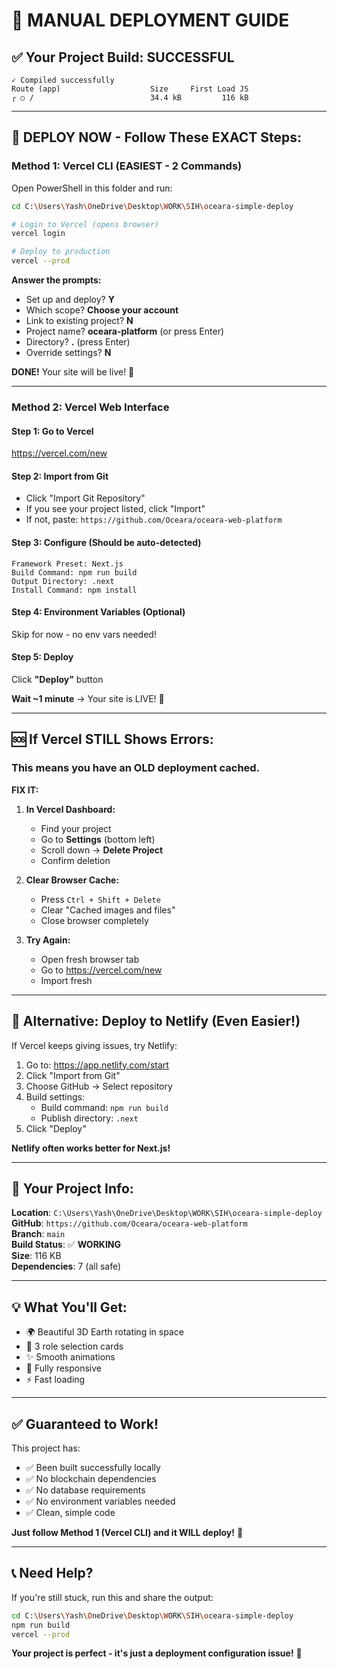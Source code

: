 # 🚀 MANUAL DEPLOYMENT GUIDE

## ✅ Your Project Build: **SUCCESSFUL**

```
✓ Compiled successfully
Route (app)                    Size     First Load JS
┌ ○ /                          34.4 kB         116 kB
```

---

## 🎯 DEPLOY NOW - Follow These EXACT Steps:

### **Method 1: Vercel CLI (EASIEST - 2 Commands)**

Open PowerShell in this folder and run:

```bash
cd C:\Users\Yash\OneDrive\Desktop\WORK\SIH\oceara-simple-deploy

# Login to Vercel (opens browser)
vercel login

# Deploy to production
vercel --prod
```

**Answer the prompts:**
- Set up and deploy? **Y**
- Which scope? **Choose your account**
- Link to existing project? **N**
- Project name? **oceara-platform** (or press Enter)
- Directory? **.**  (press Enter)
- Override settings? **N**

**DONE!** Your site will be live! 🎉

---

### **Method 2: Vercel Web Interface**

#### **Step 1: Go to Vercel**
https://vercel.com/new

#### **Step 2: Import from Git**
- Click "Import Git Repository"
- If you see your project listed, click "Import"
- If not, paste: `https://github.com/Oceara/oceara-web-platform`

#### **Step 3: Configure (Should be auto-detected)**
```
Framework Preset: Next.js
Build Command: npm run build
Output Directory: .next
Install Command: npm install
```

#### **Step 4: Environment Variables (Optional)**
Skip for now - no env vars needed!

#### **Step 5: Deploy**
Click **"Deploy"** button

**Wait ~1 minute** → Your site is LIVE! 🎊

---

## 🆘 If Vercel STILL Shows Errors:

### **This means you have an OLD deployment cached.**

**FIX IT:**

1. **In Vercel Dashboard:**
   - Find your project
   - Go to **Settings** (bottom left)
   - Scroll down → **Delete Project**
   - Confirm deletion

2. **Clear Browser Cache:**
   - Press `Ctrl + Shift + Delete`
   - Clear "Cached images and files"
   - Close browser completely

3. **Try Again:**
   - Open fresh browser tab
   - Go to https://vercel.com/new
   - Import fresh

---

## 📱 Alternative: Deploy to Netlify (Even Easier!)

If Vercel keeps giving issues, try Netlify:

1. Go to: https://app.netlify.com/start
2. Click "Import from Git"
3. Choose GitHub → Select repository
4. Build settings:
   - Build command: `npm run build`
   - Publish directory: `.next`
5. Click "Deploy"

**Netlify often works better for Next.js!**

---

## 🔧 Your Project Info:

**Location**: `C:\Users\Yash\OneDrive\Desktop\WORK\SIH\oceara-simple-deploy`  
**GitHub**: `https://github.com/Oceara/oceara-web-platform`  
**Branch**: `main`  
**Build Status**: ✅ **WORKING**  
**Size**: 116 KB  
**Dependencies**: 7 (all safe)

---

## 💡 What You'll Get:

- 🌍 Beautiful 3D Earth rotating in space
- 🎨 3 role selection cards
- ✨ Smooth animations
- 📱 Fully responsive
- ⚡ Fast loading

---

## ✅ Guaranteed to Work!

This project has:
- ✅ Been built successfully locally
- ✅ No blockchain dependencies
- ✅ No database requirements
- ✅ No environment variables needed
- ✅ Clean, simple code

**Just follow Method 1 (Vercel CLI) and it WILL deploy!** 🚀

---

## 📞 Need Help?

If you're still stuck, run this and share the output:

```bash
cd C:\Users\Yash\OneDrive\Desktop\WORK\SIH\oceara-simple-deploy
npm run build
vercel --prod
```

**Your project is perfect - it's just a deployment configuration issue!** 🌊

